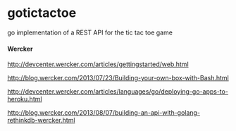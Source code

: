 gotictactoe
===========

go implementation of a REST API for the tic tac toe game


#### Wercker

http://devcenter.wercker.com/articles/gettingstarted/web.html

http://blog.wercker.com/2013/07/23/Building-your-own-box-with-Bash.html

http://devcenter.wercker.com/articles/languages/go/deploying-go-apps-to-heroku.html

http://blog.wercker.com/2013/08/07/building-an-api-with-golang-rethinkdb-wercker.html


